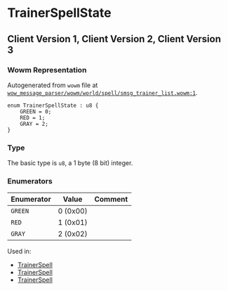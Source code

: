 # TrainerSpellState

## Client Version 1, Client Version 2, Client Version 3

### Wowm Representation

Autogenerated from `wowm` file at [`wow_message_parser/wowm/world/spell/smsg_trainer_list.wowm:1`](https://github.com/gtker/wow_messages/tree/main/wow_message_parser/wowm/world/spell/smsg_trainer_list.wowm#L1).

```rust,ignore
enum TrainerSpellState : u8 {
    GREEN = 0;
    RED = 1;
    GRAY = 2;
}
```
### Type
The basic type is `u8`, a 1 byte (8 bit) integer.
### Enumerators
| Enumerator | Value  | Comment |
| --------- | -------- | ------- |
| `GREEN` | 0 (0x00) |  |
| `RED` | 1 (0x01) |  |
| `GRAY` | 2 (0x02) |  |

Used in:
* [TrainerSpell](trainerspell.md)
* [TrainerSpell](trainerspell.md)
* [TrainerSpell](trainerspell.md)

